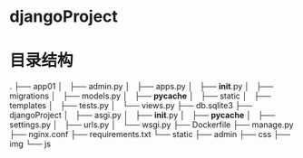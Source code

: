 # djangoProject

# 目录结构
.
├── app01
│   ├── admin.py
│   ├── apps.py
│   ├── __init__.py
│   ├── migrations
│   ├── models.py
│   ├── __pycache__
│   ├── static
│   ├── templates
│   ├── tests.py
│   └── views.py
├── db.sqlite3
├── djangoProject
│   ├── asgi.py
│   ├── __init__.py
│   ├── __pycache__
│   ├── settings.py
│   ├── urls.py
│   └── wsgi.py
├── Dockerfile
├── manage.py
├── nginx.conf
├── requirements.txt
└── static
    ├── admin
    ├── css
    ├── img
    └── js
